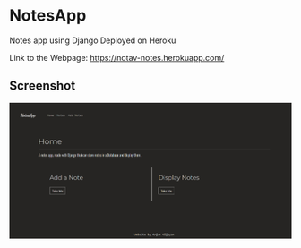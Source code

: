 # NotesApp

Notes app using Django 
Deployed on Heroku

Link to the Webpage:  https://notav-notes.herokuapp.com/ 
<br>
## Screenshot


![NotesApp](https://github.com/notarjunvijayan/port3/blob/main/Images/notes.png)

